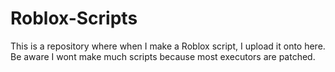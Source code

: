 # Roblox-Scripts
This is a repository where when I make a Roblox script, I upload it onto here. Be aware I wont make much scripts because most executors are patched.
